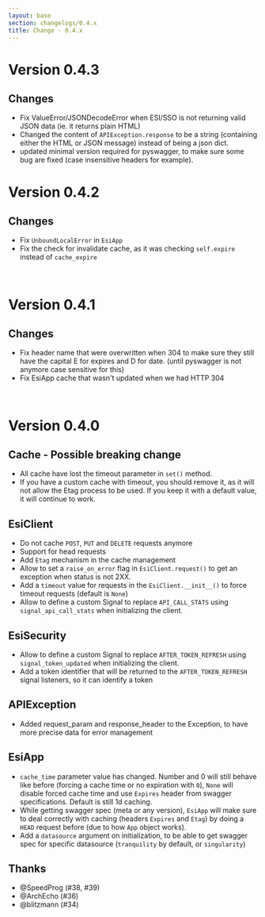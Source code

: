 ```yaml
---
layout: base
section: changelogs/0.4.x
title: Change - 0.4.x
---
```

# Version 0.4.3
## Changes
* Fix ValueError/JSONDecodeError when ESI/SSO is not returning valid JSON data (ie. it returns plain HTML)
* Changed the content of `APIException.response` to be a string (containing either the HTML or JSON message) instead of being a json dict. 
* updated minimal version required for pyswagger, to make sure some bug are fixed (case insensitive headers for example).
&nbsp;

# Version 0.4.2
## Changes
* Fix `UnboundLocalError` in `EsiApp`
* Fix the check for invalidate cache, as it was checking `self.expire` instead of `cache_expire`

&nbsp;

# Version 0.4.1
## Changes
* Fix header name that were overwritten when 304 to make sure they still have the capital E for expires and D for date. (until pyswagger is not anymore case sensitive for this)
* Fix EsiApp cache that wasn't updated when we had HTTP 304

&nbsp;

# Version 0.4.0
## Cache - Possible breaking change
* All cache have lost the timeout parameter in `set()` method.
* If you have a custom cache with timeout, you should remove it, as it will not allow the Etag process to be used. If you keep it with a default value, it will continue to work.

## EsiClient
* Do not cache `POST`, `PUT` and `DELETE` requests anymore
* Support for head requests
* Add `Etag` mechanism in the cache management
* Allow to set a `raise_on_error` flag in `EsiClient.request()` to get an exception when status is not 2XX. 
* Add a `timeout` value for requests in the `EsiClient.__init__()` to force timeout requests (default is `None`)
* Allow to define a custom Signal to replace `API_CALL_STATS` using `signal_api_call_stats` when initializing the client.

## EsiSecurity
* Allow to define a custom Signal to replace `AFTER_TOKEN_REFRESH` using `signal_token_updated` when initializing the client.
* Add a token identifier that will be returned to the `AFTER_TOKEN_REFRESH` signal listeners, so it can identify a token

## APIException
* Added request_param and response_header to the Exception, to have more precise data for error management

## EsiApp
* `cache_time` parameter value has changed. Number and 0 will still behave like before (forcing a cache time or no expiration with `0`), `None` will disable forced cache time and use `Expires` header from swagger specifications. Default is still 1d caching.
* While getting swagger spec (meta or any version), `EsiApp` will make sure to deal correctly with caching (headers `Expires` and `Etag`) by doing a `HEAD` request before (due to how `App` object works).
* Add a `datasource` argument on initialization, to be able to get swagger spec for specific datasource (`tranquility` by default, or `singularity`)

## Thanks
- @SpeedProg (#38, #39)
- @ArchEcho (#36)
- @blitzmann (#34)
